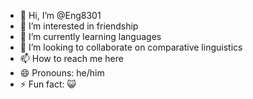 - 👋 Hi, I’m @Eng8301
- 👀 I’m interested in friendship 
- 🌱 I’m currently learning languages 
- 💞️ I’m looking to collaborate on comparative linguistics 
- 📫 How to reach me here
- 😄 Pronouns: he/him
- ⚡ Fun fact: 😺 

<!---
Eng8301/Eng8301 is a ✨ special ✨ repository because its `README.md` (this file) appears on your GitHub profile.
You can click the Preview link to take a look at your changes.
--->
